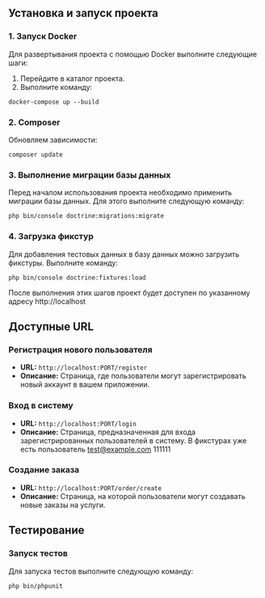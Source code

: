 ## Установка и запуск проекта

### 1. Запуск Docker

Для развертывания проекта с помощью Docker выполните следующие шаги:

1. Перейдите в каталог проекта.
2. Выполните команду:

```
docker-compose up --build
```

### 2. Composer

Обновляем зависимости:

```
composer update
```

### 3. Выполнение миграции базы данных

Перед началом использования проекта необходимо применить миграции базы данных. Для этого выполните следующую команду:

```
php bin/console doctrine:migrations:migrate
```

### 4. Загрузка фикстур

Для добавления тестовых данных в базу данных можно загрузить фикстуры. Выполните команду:

```
php bin/console doctrine:fixtures:load
```

После выполнения этих шагов проект будет доступен по указанному адресу http://localhost

## Доступные URL

### Регистрация нового пользователя

- **URL:** `http://localhost:PORT/register`
- **Описание:** Страница, где пользователи могут зарегистрировать новый аккаунт в вашем приложении.

### Вход в систему

- **URL:** `http://localhost:PORT/login`
- **Описание:** Страница, предназначенная для входа зарегистрированных пользователей в систему. В фикстурах уже есть пользователь test@example.com 111111

### Создание заказа

- **URL:** `http://localhost:PORT/order/create`
- **Описание:** Страница, на которой пользователи могут создавать новые заказы на услуги.

## Тестирование

### Запуск тестов

Для запуска тестов выполните следующую команду:

```
php bin/phpunit
```

